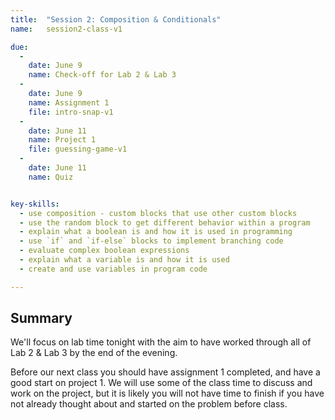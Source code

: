 ```yaml
---
title:  "Session 2: Composition & Conditionals"
name:   session2-class-v1

due:
  -
    date: June 9
    name: Check-off for Lab 2 & Lab 3
  -
    date: June 9
    name: Assignment 1
    file: intro-snap-v1
  -
    date: June 11
    name: Project 1
    file: guessing-game-v1
  -
    date: June 11
    name: Quiz


key-skills:
  - use composition - custom blocks that use other custom blocks
  - use the random block to get different behavior within a program
  - explain what a boolean is and how it is used in programming
  - use `if` and `if-else` blocks to implement branching code
  - evaluate complex boolean expressions
  - explain what a variable is and how it is used
  - create and use variables in program code

---
```


## Summary
We'll focus on lab time tonight with the aim to have worked through all of Lab 2 & Lab 3 by the end of the evening.  

Before our next class you should have assignment 1 completed, and have a good start on project 1.  We will use some of the class time to discuss and work on the project, but it is likely you will not have time to finish if you have not already thought about and started on the problem before class.
